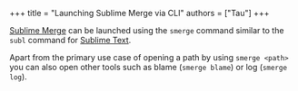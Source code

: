 +++
title = "Launching Sublime Merge via CLI"
authors = ["Tau"]
+++

[Sublime Merge] can be launched using the `smerge` command
similar to the `subl` command for [Sublime Text].

Apart from the primary use case of opening a path by using `smerge <path>`
you can also open other tools such as blame (`smerge blame`) or log (`smerge log`).


[Sublime Merge]: https://www.sublimemerge.com/
[Sublime Text]: https://www.sublimetext.com/
